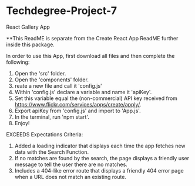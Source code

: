 # Techdegree-Project-7
React Gallery App

**This ReadME is separate from the Create React App ReadME further inside this package.

In order to use this App, first download all files and then complete the following:
1. Open the 'src' folder.
2. Open the 'components' folder.
3. reate a new file and call it 'config.js'
4. Within 'config.js' declare a variable and name it 'apiKey'.
5. Set this variable equal the (non-commercial) API key received from https://www.flickr.com/services/apps/create/apply/.
6. Export apiKey from 'config.js' and import to 'App.js'.
7. In the terminal, run 'npm start'.
8. Enjoy!



EXCEEDS Expectations Criteria:
1. Added a loading indicator that displays each time the app fetches new data with the Search Function.
2. If no matches are found by the search, the page displays a friendly user message to tell the user there are no matches.
3. Includes a 404-like error route that displays a friendly 404 error page when a URL does not match an existing route.
